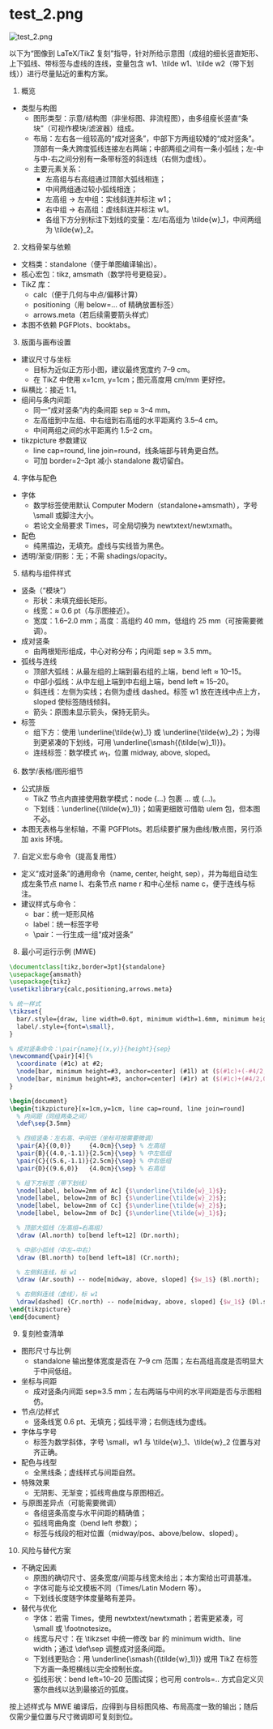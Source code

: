 # test_2.png

![test_2.png](../../../eval_dataset/images/test_2.png)

以下为“图像到 LaTeX/TikZ 复刻”指导，针对所给示意图（成组的细长竖直矩形、上下弧线、带标签与虚线的连线，变量包含 w1、\tilde w1、\tilde w2（带下划线））进行尽量贴近的重构方案。

1) 概览
- 类型与构图
  - 图形类型：示意/结构图（非坐标图、非流程图），由多组瘦长竖直“条块”（可视作模块/滤波器）组成。
  - 布局：左右各一组较高的“成对竖条”，中部下方两组较矮的“成对竖条”。顶部有一条大跨度弧线连接左右两端；中部两组之间有一条小弧线；左-中与中-右之间分别有一条带标签的斜连线（右侧为虚线）。
  - 主要元素关系：
    - 左高组与右高组通过顶部大弧线相连；
    - 中间两组通过较小弧线相连；
    - 左高组 → 左中组：实线斜连并标注 w1；
    - 右中组 → 右高组：虚线斜连并标注 w1。
    - 各组下方分别标注下划线的变量：左/右高组为 \tilde{w}_1，中间两组为 \tilde{w}_2。

2) 文档骨架与依赖
- 文档类：standalone（便于单图编译输出）。
- 核心宏包：tikz, amsmath（数学符号更稳妥）。
- TikZ 库：
  - calc（便于几何与中点/偏移计算）
  - positioning（用 below=… of 精确放置标签）
  - arrows.meta（若后续需要箭头样式）
- 本图不依赖 PGFPlots、booktabs。

3) 版面与画布设置
- 建议尺寸与坐标
  - 目标为近似正方形小图，建议最终宽度约 7–9 cm。
  - 在 TikZ 中使用 x=1cm, y=1cm；图元高度用 cm/mm 更好控。
- 纵横比：接近 1:1。
- 组间与条内间距
  - 同一“成对竖条”内的条间距 sep ≈ 3–4 mm。
  - 左高组到中左组、中右组到右高组的水平距离约 3.5–4 cm。
  - 中间两组之间的水平距离约 1.5–2 cm。
- tikzpicture 参数建议
  - line cap=round, line join=round，线条端部与转角更自然。
  - 可加 border=2–3pt 减小 standalone 裁切留白。

4) 字体与配色
- 字体
  - 数学标签使用默认 Computer Modern（standalone+amsmath），字号 \small 或脚注大小。
  - 若论文全局要求 Times，可全局切换为 newtxtext/newtxmath。
- 配色
  - 纯黑描边，无填充。虚线与实线皆为黑色。
- 透明/渐变/阴影：无；不需 shadings/opacity。

5) 结构与组件样式
- 竖条（“模块”）
  - 形状：未填充细长矩形。
  - 线宽：≈ 0.6 pt（与示图接近）。
  - 宽度：1.6–2.0 mm；高度：高组约 40 mm，低组约 25 mm（可按需要微调）。
- 成对竖条
  - 由两根矩形组成，中心对称分布；内间距 sep ≈ 3.5 mm。
- 弧线与连线
  - 顶部大弧线：从最左组的上端到最右组的上端，bend left ≈ 10–15。
  - 中部小弧线：从中左组上端到中右组上端，bend left ≈ 15–20。
  - 斜连线：左侧为实线；右侧为虚线 dashed。标签 w1 放在连线中点上方，sloped 使标签随线倾斜。
  - 箭头：原图未显示箭头，保持无箭头。
- 标签
  - 组下方：使用 \underline{\tilde{w}_1} 或 \underline{\tilde{w}_2}；为得到更紧凑的下划线，可用 \underline{\smash{\(\tilde{w}_1\)}}。
  - 连线标签：数学模式 $w_1$，位置 midway, above, sloped。

6) 数学/表格/图形细节
- 公式排版
  - TikZ 节点内直接使用数学模式：node {...} 包裹 $...$ 或 \(...\)。
  - 下划线：\underline{\(\tilde{w}_1\)}；如需更细致可借助 ulem 包，但本图不必。
- 本图无表格与坐标轴，不需 PGFPlots。若后续要扩展为曲线/散点图，另行添加 axis 环境。

7) 自定义宏与命令（提高复用性）
- 定义“成对竖条”的通用命令（name, center, height, sep），并为每组自动生成左条节点 name l、右条节点 name r 和中心坐标 name c，便于连线与标注。
- 建议样式与命令：
  - bar：统一矩形风格
  - label：统一标签字号
  - \pair：一行生成一组“成对竖条”

8) 最小可运行示例 (MWE)
```latex
\documentclass[tikz,border=3pt]{standalone}
\usepackage{amsmath}
\usepackage{tikz}
\usetikzlibrary{calc,positioning,arrows.meta}

% 统一样式
\tikzset{
  bar/.style={draw, line width=0.6pt, minimum width=1.6mm, minimum height=30mm},
  label/.style={font=\small},
}

% 成对竖条命令：\pair{name}{(x,y)}{height}{sep}
\newcommand{\pair}[4]{%
  \coordinate (#1c) at #2;
  \node[bar, minimum height=#3, anchor=center] (#1l) at ($(#1c)+(-#4/2,0)$) {};
  \node[bar, minimum height=#3, anchor=center] (#1r) at ($(#1c)+(#4/2,0)$) {};
}

\begin{document}
\begin{tikzpicture}[x=1cm,y=1cm, line cap=round, line join=round]
  % 内间距（同组两条之间）
  \def\sep{3.5mm}

  % 四组竖条：左右高、中间低（坐标可按需要微调）
  \pair{A}{(0,0)}     {4.0cm}{\sep} % 左高组
  \pair{B}{(4.0,-1.1)}{2.5cm}{\sep} % 中左低组
  \pair{C}{(5.6,-1.1)}{2.5cm}{\sep} % 中右低组
  \pair{D}{(9.6,0)}   {4.0cm}{\sep} % 右高组

  % 组下方标签（带下划线）
  \node[label, below=2mm of Ac] {$\underline{\tilde{w}_1}$};
  \node[label, below=2mm of Bc] {$\underline{\tilde{w}_2}$};
  \node[label, below=2mm of Cc] {$\underline{\tilde{w}_2}$};
  \node[label, below=2mm of Dc] {$\underline{\tilde{w}_1}$};

  % 顶部大弧线（左高组→右高组）
  \draw (Al.north) to[bend left=12] (Dr.north);

  % 中部小弧线（中左→中右）
  \draw (Bl.north) to[bend left=18] (Cr.north);

  % 左侧斜连线，标 w1
  \draw (Ar.south) -- node[midway, above, sloped] {$w_1$} (Bl.north);

  % 右侧斜连线（虚线），标 w1
  \draw[dashed] (Cr.north) -- node[midway, above, sloped] {$w_1$} (Dl.south);
\end{tikzpicture}
\end{document}
```

9) 复刻检查清单
- 图形尺寸与比例
  - standalone 输出整体宽度是否在 7–9 cm 范围；左右高组高度是否明显大于中间低组。
- 坐标与间距
  - 成对竖条内间距 sep≈3.5 mm；左右两端与中间的水平间距是否与示图相仿。
- 节点/边样式
  - 竖条线宽 0.6 pt、无填充；弧线平滑；右侧连线为虚线。
- 字体与字号
  - 标签为数学斜体，字号 \small，w1 与 \tilde{w}_1、\tilde{w}_2 位置与对齐正确。
- 配色与线型
  - 全黑线条；虚线样式与间距自然。
- 特殊效果
  - 无阴影、无渐变；弧线弯曲度与原图相近。
- 与原图差异点（可能需要微调）
  - 各组竖条高度与水平间距的精确值；
  - 弧线弯曲角度（bend left 参数）；
  - 标签与线段的相对位置（midway/pos、above/below、sloped）。

10) 风险与替代方案
- 不确定因素
  - 原图的确切尺寸、竖条宽度/间距与线宽未给出；本方案给出可调基准。
  - 字体可能与论文模板不同（Times/Latin Modern 等）。
  - 下划线长度随字体度量略有差异。
- 替代与优化
  - 字体：若需 Times，使用 newtxtext/newtxmath；若需更紧凑，可 \small 或 \footnotesize。
  - 线宽与尺寸：在 \tikzset 中统一修改 bar 的 minimum width、line width；通过 \def\sep 调整成对竖条间距。
  - 下划线更贴合：用 \underline{\smash{\(\tilde{w}_1\)}} 或用 TikZ 在标签下方画一条短横线以完全控制长度。
  - 弧线形状：bend left=10–20 范围试探；也可用 controls=.. 方式自定义贝塞尔曲线以达到最接近的弧度。

按上述样式与 MWE 编译后，应得到与目标图风格、布局高度一致的输出；随后仅需少量位置与尺寸微调即可复刻到位。
